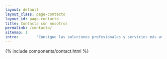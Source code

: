 ```yaml
---
layout: default
layout_class: page-contacto   
layout_id: page-contacto   
title: Contacta con nosotros
permalink: /contacto/
sitemap: 1
intro:        'Consigue las soluciones profesionales y servicios más avanzados. Resolveremos tus cuestiones de forma personalizada. '
---
```

<!-- Contact Section -->
{% include components/contact.html %}
<!-- /Contact Section -->

